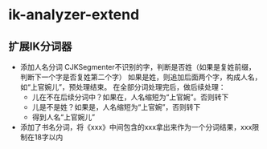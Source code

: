 # ik-analyzer-extend

扩展IK分词器
---
* 添加人名分词
  CJKSegmenter不识别的字，判断是否姓（如果是复姓前缀，判断下一个字是否复姓第二个字）
  如果是姓，则追加后面两个字，构成人名，如“上官婉儿”，预处理结束。
  在全部分词处理完后，做后续处理：
  * 儿在不在后续分词中？如果在，人名缩短为“上官婉”。否则转下
  * 儿是不是姓？如果是，人名缩短为“上官婉”，否则转下
  * 得到人名“上官婉儿”
* 添加了书名分词，将《xxx》中间包含的xxx拿出来作为一个分词结果，xxx限制在18字以内
